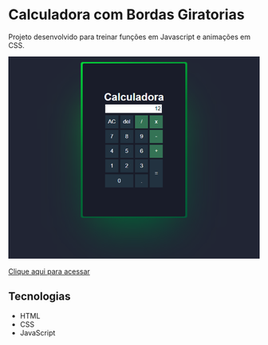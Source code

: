 # Calculadora com Bordas Giratorias

Projeto desenvolvido para treinar funções em Javascript e animações em CSS.

![Preview](./.github/Preview.png)

[Clique aqui para acessar](https://rafael-damasceno.github.io/Calculadora/)

## Tecnologias
- HTML
- CSS
- JavaScript
